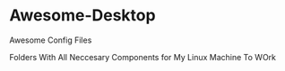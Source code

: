 # Awesome-Desktop
Awesome Config Files

Folders With All Neccesary Components for My Linux Machine To WOrk
